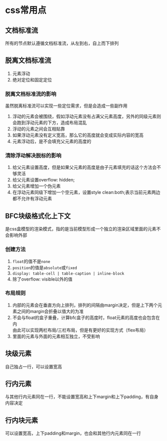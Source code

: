 # css常用点

## 文档标准流
所有的节点默认遵循文档标准流，从左到右，自上而下排列

## 脱离文档标准流
1. 元素浮动
2. 绝对定位和固定定位

### 脱离文档标准流的影响
虽然脱离标准流可以实现一些定位需求，但是会造成一些副作用
1. 浮动的元素会被围绕，假如浮动元素没有占满父元素高度，另外的同级元素则会跑到浮动元素的下方，造成布局混乱
2. 浮动的元素之间会互相贴靠
3. 如果浮动元素没有定义宽高，那么它的高度就会变成实际内容的宽高
4. 元素浮动后，是不会填充父元素的高度的

### 清除浮动解决脱标的影响
1. 给父元素设置高度，但是如果父元素的高度是由子元素填充的话这个方法会不够灵活
2. 给父元素设置overflow: hidden;
3. 给父元素增加一个伪元素
4. 在浮动元素同级下增加一个空元素，设置style clean:both;表示当前元素两边都不允许有浮动元素

## BFC块级格式化上下文
是css盒模型的渲染模式，指的是当前模型形成一个独立的渲染区域里面的元素不会影响外部

### 创建方法
1. `float`的值不是`none`
2. `position`的值是`absolute`或`fixed`
3. `display: table-cell | table-caption | inline-block`
4. 除了overflow: visible以外的值

### 布局规则
1. 内部的元素会在垂直方向上排列，排列的间隔由margin决定，但是上下两个元素之间的margin会折叠以值大的为准
2. 不会与float的盒子重叠，计算bfc盒子的高度时，float元素的高度也会包含在内<br/>
   由此可以实现两栏布局/三栏布局，但是有更好的实现方式（flex布局）
3. 里面的元素与外面的元素相互独立，不受影响 <br />
   


## 块级元素
自己独占一行，可以设置宽高
## 行内元素
与其他行内元素同在一行，不能设置宽高和上下margin和上下padding，有自身内容决定
## 行内块元素
可以设置宽高，上下padding和margin，也会和其他行内元素同在一行